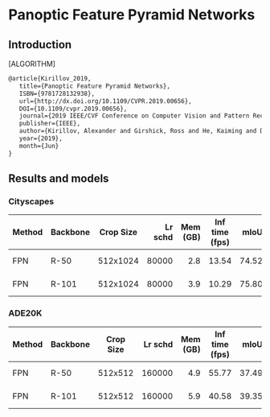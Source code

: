 # Panoptic Feature Pyramid Networks

## Introduction

[ALGORITHM]

```latex
@article{Kirillov_2019,
   title={Panoptic Feature Pyramid Networks},
   ISBN={9781728132938},
   url={http://dx.doi.org/10.1109/CVPR.2019.00656},
   DOI={10.1109/cvpr.2019.00656},
   journal={2019 IEEE/CVF Conference on Computer Vision and Pattern Recognition (CVPR)},
   publisher={IEEE},
   author={Kirillov, Alexander and Girshick, Ross and He, Kaiming and Dollar, Piotr},
   year={2019},
   month={Jun}
}
```

## Results and models

### Cityscapes

| Method | Backbone | Crop Size | Lr schd | Mem (GB) | Inf time (fps) |  mIoU | mIoU(ms+flip) | config                                                                                                                 | config                                                                                                                 | download                                                                                                                                                                                                                                                                                                                               |
| ------ | -------- | --------- | ------: | -------: | -------------- | ----: | ------------- | ---------------------------------------------------------------------------------------------------------------------- | ---------------------------------------------------------------------------------------------------------------------- | -------------------------------------------------------------------------------------------------------------------------------------------------------------------------------------------------------------------------------------------------------------------------------------------------------------------------------------- |
| FPN    | R-50     | 512x1024  |   80000 |      2.8 | 13.54          | 74.52 | 76.08         | [config](https://github.com/open-mmlab/mmsegmentation/blob/master/configs/sem_fpn/fpn_r50_512x1024_80k_cityscapes.py)  | [config](https://github.com/open-mmlab/mmsegmentation/blob/master/configs/sem_fpn/fpn_r50_512x1024_80k_cityscapes.py)  | [model](https://download.openmmlab.com/mmsegmentation/v0.5/sem_fpn/fpn_r50_512x1024_80k_cityscapes/fpn_r50_512x1024_80k_cityscapes_20200717_021437-94018a0d.pth) &#124; [log](https://download.openmmlab.com/mmsegmentation/v0.5/sem_fpn/fpn_r50_512x1024_80k_cityscapes/fpn_r50_512x1024_80k_cityscapes-20200717_021437.log.json)     |
| FPN    | R-101    | 512x1024  |   80000 |      3.9 | 10.29          | 75.80 | 77.40         | [config](https://github.com/open-mmlab/mmsegmentation/blob/master/configs/sem_fpn/fpn_r101_512x1024_80k_cityscapes.py) | [config](https://github.com/open-mmlab/mmsegmentation/blob/master/configs/sem_fpn/fpn_r101_512x1024_80k_cityscapes.py) | [model](https://download.openmmlab.com/mmsegmentation/v0.5/sem_fpn/fpn_r101_512x1024_80k_cityscapes/fpn_r101_512x1024_80k_cityscapes_20200717_012416-c5800d4c.pth) &#124; [log](https://download.openmmlab.com/mmsegmentation/v0.5/sem_fpn/fpn_r101_512x1024_80k_cityscapes/fpn_r101_512x1024_80k_cityscapes-20200717_012416.log.json) |

### ADE20K

| Method | Backbone | Crop Size | Lr schd | Mem (GB) | Inf time (fps) |  mIoU | mIoU(ms+flip) | config                                                                                                             | config                                                                                                             | download                                                                                                                                                                                                                                                                                                               |
| ------ | -------- | --------- | ------: | -------: | -------------- | ----: | ------------- | ------------------------------------------------------------------------------------------------------------------ | ------------------------------------------------------------------------------------------------------------------ | ---------------------------------------------------------------------------------------------------------------------------------------------------------------------------------------------------------------------------------------------------------------------------------------------------------------------- |
| FPN    | R-50     | 512x512   |  160000 |      4.9 | 55.77          | 37.49 | 39.09         | [config](https://github.com/open-mmlab/mmsegmentation/blob/master/configs/sem_fpn/fpn_r50_512x512_160k_ade20k.py)  | [config](https://github.com/open-mmlab/mmsegmentation/blob/master/configs/sem_fpn/fpn_r50_512x512_160k_ade20k.py)  | [model](https://download.openmmlab.com/mmsegmentation/v0.5/sem_fpn/fpn_r50_512x512_160k_ade20k/fpn_r50_512x512_160k_ade20k_20200718_131734-5b5a6ab9.pth) &#124; [log](https://download.openmmlab.com/mmsegmentation/v0.5/sem_fpn/fpn_r50_512x512_160k_ade20k/fpn_r50_512x512_160k_ade20k-20200718_131734.log.json)     |
| FPN    | R-101    | 512x512   |  160000 |      5.9 | 40.58          | 39.35 | 40.72         | [config](https://github.com/open-mmlab/mmsegmentation/blob/master/configs/sem_fpn/fpn_r101_512x512_160k_ade20k.py) | [config](https://github.com/open-mmlab/mmsegmentation/blob/master/configs/sem_fpn/fpn_r101_512x512_160k_ade20k.py) | [model](https://download.openmmlab.com/mmsegmentation/v0.5/sem_fpn/fpn_r101_512x512_160k_ade20k/fpn_r101_512x512_160k_ade20k_20200718_131734-306b5004.pth) &#124; [log](https://download.openmmlab.com/mmsegmentation/v0.5/sem_fpn/fpn_r101_512x512_160k_ade20k/fpn_r101_512x512_160k_ade20k-20200718_131734.log.json) |
